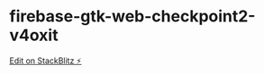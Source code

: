# firebase-gtk-web-checkpoint2-v4oxit

[Edit on StackBlitz ⚡️](https://stackblitz.com/edit/firebase-gtk-web-checkpoint2-v4oxit)